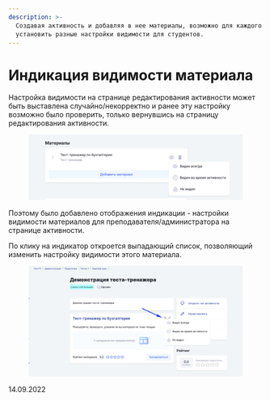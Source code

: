 ```yaml
---
description: >-
  Создавая активность и добавляя в нее материалы, возможно для каждого из них
  установить разные настройки видимости для студентов.
---
```


# Индикация видимости материала

Настройка видимости на странице редактирования активности может быть выставлена случайно/некорректно  и ранее эту настройку возможно было проверить, только вернувшись на страницу редактирования активности.

<figure><img src="../../.gitbook/assets/image (532).png" alt=""><figcaption></figcaption></figure>

Поэтому было добавлено отображения индикации - настройки видимости материалов для преподавателя/администратора на странице активности.

По клику на индикатор  откроется выпадающий список, позволяющий изменить настройку видимости этого материала.

<figure><img src="../../.gitbook/assets/image (484).png" alt=""><figcaption></figcaption></figure>

14.09.2022

